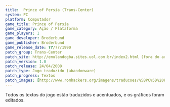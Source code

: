 ```yaml
---
title:  Prince of Persia (Trans-Center)
system: PC
platform: Computador
game_title: Prince of Persia
game_category: Ação / Plataforma
game_players: 1
game_developer: Broderbund
game_publisher: Broderbund
game_release_date: ??/??/1990
patch_group: Trans-Center
patch_site: http://emulandogba.sites.uol.com.br/index2.html (fora do ar)
patch_version: 1.0
patch_release: 24/04/2008
patch_type: Jogo traduzido (abandonware)
patch_progress: Textos
patch_images: [http://www.romhackers.org/imagens/traducoes/%5BPC%5D%20Prince%20of%20Persia%20-%20Trans-Center%20-%201.gif,http://www.romhackers.org/imagens/traducoes/%5BPC%5D%20Prince%20of%20Persia%20-%20Trans-Center%20-%202.gif,http://www.romhackers.org/imagens/traducoes/%5BPC%5D%20Prince%20of%20Persia%20-%20Trans-Center%20-%203.gif]
---
```

Todos os textos do jogo estão traduzidos e acentuados, e os gráficos foram editados.